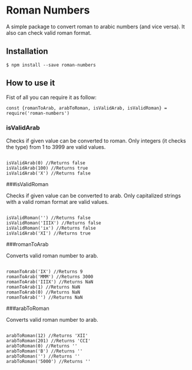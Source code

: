 Roman Numbers
==============

A simple package to convert roman to arabic numbers (and vice versa). It also can check valid roman format.

## Installation

<pre><code>$ npm install --save roman-numbers</code></pre>

## How to use it

Fist of all you can require it as follow:

<pre><code>const {romanToArab, arabToRoman, isValidArab, isValidRoman} = require('roman-numbers')</code></pre>

### isValidArab

Checks if given value can be converted to roman. Only integers (it checks the type) from 1 to 3999 are valid values.

<pre><code>
isValidArab(0) //Returns false
isValidArab(100) //Returns true
isValidArab('X') //Returns false
</code></pre>

###isValidRoman

Checks if given value can be converted to arab. Only capitalized strings with a valid roman format are valid values.

<pre><code>
isValidRoman('') //Returns false
isValidRoman('IIIX') //Returns false
isValidRoman('ix') //Returns false
isValidArab('XI') //Returns true
</code></pre>

###romanToArab

Converts valid roman number to arab.

<pre><code>
romanToArab('IX') //Returns 9
romanToArab('MMM') //Returns 3000
romanToArab('IIIX') //Returns NaN
romanToArab(1) //Returns NaN
romanToArab(0) //Returns NaN
romanToArab('') //Returns NaN
</code></pre>

###arabToRoman

Converts valid roman number to arab.

<pre><code>
arabToRoman(12) //Returns 'XII'
arabToRoman(201) //Returns 'CCI'
arabToRoman(0) //Returns ''
arabToRoman('B') //Returns ''
arabToRoman('') //Returns ''
arabToRoman('5000') //Returns ''
</code></pre>
